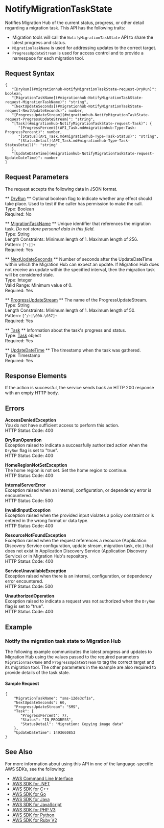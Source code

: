 # NotifyMigrationTaskState<a name="API_NotifyMigrationTaskState"></a>

Notifies Migration Hub of the current status, progress, or other detail regarding a migration task\. This API has the following traits:
+ Migration tools will call the `NotifyMigrationTaskState` API to share the latest progress and status\.
+  `MigrationTaskName` is used for addressing updates to the correct target\.
+  `ProgressUpdateStream` is used for access control and to provide a namespace for each migration tool\.

## Request Syntax<a name="API_NotifyMigrationTaskState_RequestSyntax"></a>

```
{
   "[DryRun](#migrationhub-NotifyMigrationTaskState-request-DryRun)": boolean,
   "[MigrationTaskName](#migrationhub-NotifyMigrationTaskState-request-MigrationTaskName)": "string",
   "[NextUpdateSeconds](#migrationhub-NotifyMigrationTaskState-request-NextUpdateSeconds)": number,
   "[ProgressUpdateStream](#migrationhub-NotifyMigrationTaskState-request-ProgressUpdateStream)": "string",
   "[Task](#migrationhub-NotifyMigrationTaskState-request-Task)": { 
      "[ProgressPercent](API_Task.md#migrationhub-Type-Task-ProgressPercent)": number,
      "[Status](API_Task.md#migrationhub-Type-Task-Status)": "string",
      "[StatusDetail](API_Task.md#migrationhub-Type-Task-StatusDetail)": "string"
   },
   "[UpdateDateTime](#migrationhub-NotifyMigrationTaskState-request-UpdateDateTime)": number
}
```

## Request Parameters<a name="API_NotifyMigrationTaskState_RequestParameters"></a>

The request accepts the following data in JSON format\.

 ** [DryRun](#API_NotifyMigrationTaskState_RequestSyntax) **   <a name="migrationhub-NotifyMigrationTaskState-request-DryRun"></a>
Optional boolean flag to indicate whether any effect should take place\. Used to test if the caller has permission to make the call\.  
Type: Boolean  
Required: No

 ** [MigrationTaskName](#API_NotifyMigrationTaskState_RequestSyntax) **   <a name="migrationhub-NotifyMigrationTaskState-request-MigrationTaskName"></a>
Unique identifier that references the migration task\. *Do not store personal data in this field\.*   
Type: String  
Length Constraints: Minimum length of 1\. Maximum length of 256\.  
Pattern: `[^:|]+`   
Required: Yes

 ** [NextUpdateSeconds](#API_NotifyMigrationTaskState_RequestSyntax) **   <a name="migrationhub-NotifyMigrationTaskState-request-NextUpdateSeconds"></a>
Number of seconds after the UpdateDateTime within which the Migration Hub can expect an update\. If Migration Hub does not receive an update within the specified interval, then the migration task will be considered stale\.  
Type: Integer  
Valid Range: Minimum value of 0\.  
Required: Yes

 ** [ProgressUpdateStream](#API_NotifyMigrationTaskState_RequestSyntax) **   <a name="migrationhub-NotifyMigrationTaskState-request-ProgressUpdateStream"></a>
The name of the ProgressUpdateStream\.   
Type: String  
Length Constraints: Minimum length of 1\. Maximum length of 50\.  
Pattern: `[^/:|\000-\037]+`   
Required: Yes

 ** [Task](#API_NotifyMigrationTaskState_RequestSyntax) **   <a name="migrationhub-NotifyMigrationTaskState-request-Task"></a>
Information about the task's progress and status\.  
Type: [Task](API_Task.md) object  
Required: Yes

 ** [UpdateDateTime](#API_NotifyMigrationTaskState_RequestSyntax) **   <a name="migrationhub-NotifyMigrationTaskState-request-UpdateDateTime"></a>
The timestamp when the task was gathered\.  
Type: Timestamp  
Required: Yes

## Response Elements<a name="API_NotifyMigrationTaskState_ResponseElements"></a>

If the action is successful, the service sends back an HTTP 200 response with an empty HTTP body\.

## Errors<a name="API_NotifyMigrationTaskState_Errors"></a>

 **AccessDeniedException**   
You do not have sufficient access to perform this action\.  
HTTP Status Code: 400

 **DryRunOperation**   
Exception raised to indicate a successfully authorized action when the `DryRun` flag is set to "true"\.  
HTTP Status Code: 400

 **HomeRegionNotSetException**   
The home region is not set\. Set the home region to continue\.  
HTTP Status Code: 400

 **InternalServerError**   
Exception raised when an internal, configuration, or dependency error is encountered\.  
HTTP Status Code: 500

 **InvalidInputException**   
Exception raised when the provided input violates a policy constraint or is entered in the wrong format or data type\.  
HTTP Status Code: 400

 **ResourceNotFoundException**   
Exception raised when the request references a resource \(Application Discovery Service configuration, update stream, migration task, etc\.\) that does not exist in Application Discovery Service \(Application Discovery Service\) or in Migration Hub's repository\.  
HTTP Status Code: 400

 **ServiceUnavailableException**   
Exception raised when there is an internal, configuration, or dependency error encountered\.  
HTTP Status Code: 500

 **UnauthorizedOperation**   
Exception raised to indicate a request was not authorized when the `DryRun` flag is set to "true"\.  
HTTP Status Code: 400

## Example<a name="API_NotifyMigrationTaskState_Examples"></a>

### Notify the migration task state to Migration Hub<a name="API_NotifyMigrationTaskState_Example_1"></a>

The following example communicates the latest progress and updates to Migration Hub using the values passed to the required parameters `MigrationTaskName` and `ProgressUpdateStream` to tag the correct target and its migration tool\. The other parameters in the example are also required to provide details of the task state\.

#### Sample Request<a name="API_NotifyMigrationTaskState_Example_1_Request"></a>

```
{
    "MigrationTaskName": "sms-12de3cf1a",
    "NextUpdateSeconds": 60,
    "ProgressUpdateStream": "SMS",
    "Task": { 
       "ProgressPercent": 77,
       "Status": "IN_PROGRESS",
       "StatusDetail": "Migration: Copying image data"
    },
    "UpdateDateTime": 1493660853
}
```

## See Also<a name="API_NotifyMigrationTaskState_SeeAlso"></a>

For more information about using this API in one of the language\-specific AWS SDKs, see the following:
+  [AWS Command Line Interface](https://docs.aws.amazon.com/goto/aws-cli/AWSMigrationHub-2017-05-31/NotifyMigrationTaskState) 
+  [AWS SDK for \.NET](https://docs.aws.amazon.com/goto/DotNetSDKV3/AWSMigrationHub-2017-05-31/NotifyMigrationTaskState) 
+  [AWS SDK for C\+\+](https://docs.aws.amazon.com/goto/SdkForCpp/AWSMigrationHub-2017-05-31/NotifyMigrationTaskState) 
+  [AWS SDK for Go](https://docs.aws.amazon.com/goto/SdkForGoV1/AWSMigrationHub-2017-05-31/NotifyMigrationTaskState) 
+  [AWS SDK for Java](https://docs.aws.amazon.com/goto/SdkForJava/AWSMigrationHub-2017-05-31/NotifyMigrationTaskState) 
+  [AWS SDK for JavaScript](https://docs.aws.amazon.com/goto/AWSJavaScriptSDK/AWSMigrationHub-2017-05-31/NotifyMigrationTaskState) 
+  [AWS SDK for PHP V3](https://docs.aws.amazon.com/goto/SdkForPHPV3/AWSMigrationHub-2017-05-31/NotifyMigrationTaskState) 
+  [AWS SDK for Python](https://docs.aws.amazon.com/goto/boto3/AWSMigrationHub-2017-05-31/NotifyMigrationTaskState) 
+  [AWS SDK for Ruby V2](https://docs.aws.amazon.com/goto/SdkForRubyV2/AWSMigrationHub-2017-05-31/NotifyMigrationTaskState) 
